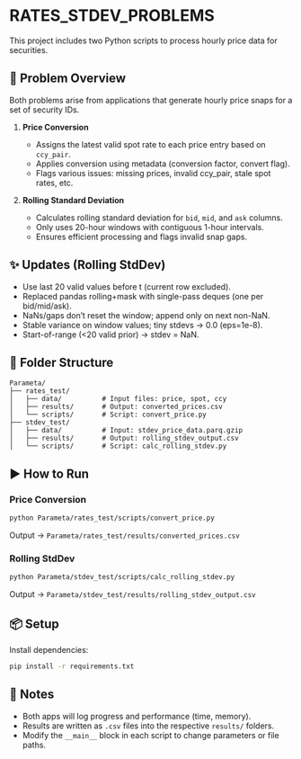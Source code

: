 # RATES_STDEV_PROBLEMS

This project includes two Python scripts to process hourly price data for securities.

## 🔧 Problem Overview

Both problems arise from applications that generate hourly price snaps for a set of security IDs.

1. **Price Conversion**
   - Assigns the latest valid spot rate to each price entry based on `ccy_pair`.
   - Applies conversion using metadata (conversion factor, convert flag).
   - Flags various issues: missing prices, invalid ccy_pair, stale spot rates, etc.

2. **Rolling Standard Deviation**
   - Calculates rolling standard deviation for `bid`, `mid`, and `ask` columns.
   - Only uses 20-hour windows with contiguous 1-hour intervals.
   - Ensures efficient processing and flags invalid snap gaps.

## ✨ Updates (Rolling StdDev)
- Use last 20 valid values before t (current row excluded).
- Replaced pandas rolling+mask with single-pass deques (one per bid/mid/ask).
- NaNs/gaps don’t reset the window; append only on next non-NaN.
- Stable variance on window values; tiny stdevs → 0.0 (eps=1e-8).
- Start-of-range (<20 valid prior) → stdev = NaN.

## 📁 Folder Structure

```
Parameta/
├── rates_test/
│   ├── data/          # Input files: price, spot, ccy
│   ├── results/       # Output: converted_prices.csv
│   └── scripts/       # Script: convert_price.py
├── stdev_test/
│   ├── data/          # Input: stdev_price_data.parq.gzip
│   ├── results/       # Output: rolling_stdev_output.csv
│   └── scripts/       # Script: calc_rolling_stdev.py
```

## ▶️ How to Run

### Price Conversion

```bash
python Parameta/rates_test/scripts/convert_price.py
```
Output → `Parameta/rates_test/results/converted_prices.csv`

### Rolling StdDev

```bash
python Parameta/stdev_test/scripts/calc_rolling_stdev.py
```
Output → `Parameta/stdev_test/results/rolling_stdev_output.csv`

## 📦 Setup

Install dependencies:

```bash
pip install -r requirements.txt
```

## 📝 Notes

- Both apps will log progress and performance (time, memory).
- Results are written as `.csv` files into the respective `results/` folders.
- Modify the `__main__` block in each script to change parameters or file paths.